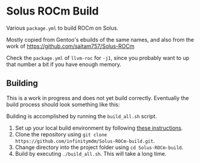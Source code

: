 # Solus ROCm Build

Various `package.yml` to build ROCm on Solus.

Mostly copied from Gentoo's ebuilds of the same names, and also from the work of https://github.com/saitam757/Solus-ROCm

Check the `package.yml` of `llvm-roc` for `-j1`, since you probably want to up that number a bit if you have enough memory.

## Building

This is a work in progress and does not yet build correctly. Eventually the build process should look something like this:

Building is accomplished by running the `build_all.sh` script.
1. Set up your local build environment by following [these instructions](https://getsol.us/articles/packaging/local-repository/en/).
2. Clone the repository using `git clone https://github.com/infinitymdm/Solus-ROCm-build.git`.
3. Change directory into the project folder using `cd Solus-ROCm-build`.
4. Build by executing `./build_all.sh`. This will take a long time. 
